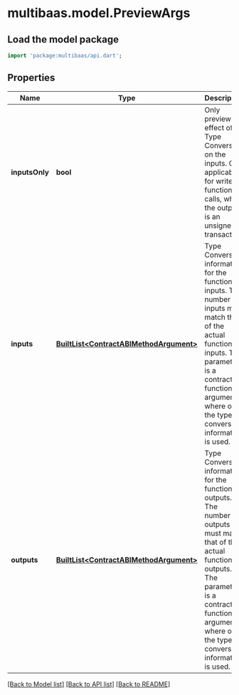 # multibaas.model.PreviewArgs

## Load the model package
```dart
import 'package:multibaas/api.dart';
```

## Properties
Name | Type | Description | Notes
------------ | ------------- | ------------- | -------------
**inputsOnly** | **bool** | Only preview the effect of a Type Conversion on the inputs. Only applicable for write function calls, where the output is an unsigned transaction. | 
**inputs** | [**BuiltList&lt;ContractABIMethodArgument&gt;**](ContractABIMethodArgument.md) | Type Conversion information for the function inputs. The number of inputs must match that of the actual function inputs. The parameter is a contract function argument where only the type conversion information is used. | 
**outputs** | [**BuiltList&lt;ContractABIMethodArgument&gt;**](ContractABIMethodArgument.md) | Type Conversion information for the function outputs. The number of outputs must match that of the actual function outputs. The parameter is a contract function argument where only the type conversion information is used. | 

[[Back to Model list]](../README.md#documentation-for-models) [[Back to API list]](../README.md#documentation-for-api-endpoints) [[Back to README]](../README.md)



